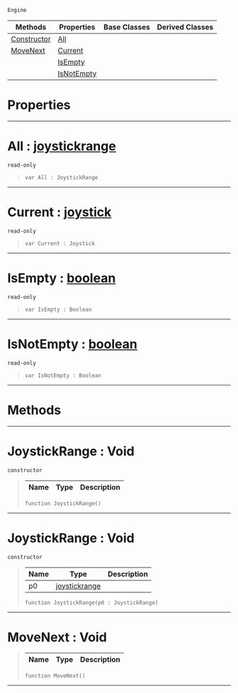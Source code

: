  `Engine`

|Methods|Properties|Base Classes|Derived Classes|
|---|---|---|---|
|[ Constructor](https://github.com/ZilchEngine/ZilchDocs/blob/master/code_reference/class_reference/joystickrange.md#joystickrange-void)|[ All](https://github.com/ZilchEngine/ZilchDocs/blob/master/code_reference/class_reference/joystickrange.md#all-zilch-engine-document)| | |
|[ MoveNext](https://github.com/ZilchEngine/ZilchDocs/blob/master/code_reference/class_reference/joystickrange.md#movenext-void)|[ Current](https://github.com/ZilchEngine/ZilchDocs/blob/master/code_reference/class_reference/joystickrange.md#current-zilch-engine-docu)| | |
| |[ IsEmpty](https://github.com/ZilchEngine/ZilchDocs/blob/master/code_reference/class_reference/joystickrange.md#isempty-zilch-engine-docu)| | |
| |[ IsNotEmpty](https://github.com/ZilchEngine/ZilchDocs/blob/master/code_reference/class_reference/joystickrange.md#isnotempty-zilch-engine-d)| | |


 #  Properties


---  
 #  All : [joystickrange](https://github.com/ZilchEngine/ZilchDocs/blob/master/code_reference/class_reference/joystickrange.md)

 `read-only`

> 
> ``` lang=cpp, name=Nada
> var All : JoystickRange


---  
 #  Current : [joystick](https://github.com/ZilchEngine/ZilchDocs/blob/master/code_reference/class_reference/joystick.md)

 `read-only`

> 
> ``` lang=cpp, name=Nada
> var Current : Joystick


---  
 #  IsEmpty : [boolean](https://github.com/ZilchEngine/ZilchDocs/blob/master/code_reference/nada_base_types/boolean.md)

 `read-only`

> 
> ``` lang=cpp, name=Nada
> var IsEmpty : Boolean


---  
 #  IsNotEmpty : [boolean](https://github.com/ZilchEngine/ZilchDocs/blob/master/code_reference/nada_base_types/boolean.md)

 `read-only`

> 
> ``` lang=cpp, name=Nada
> var IsNotEmpty : Boolean


---  
 #  Methods


---  
 #  JoystickRange : Void

 `constructor`

> 
> |Name|Type|Description|
> |---|---|---|
> ``` lang=cpp, name=Nada
> function JoystickRange()
> ``` 


---  
 #  JoystickRange : Void

 `constructor`

> 
> |Name|Type|Description|
> |---|---|---|
> |p0|[joystickrange](https://github.com/ZilchEngine/ZilchDocs/blob/master/code_reference/class_reference/joystickrange.md)| |
> ``` lang=cpp, name=Nada
> function JoystickRange(p0 : JoystickRange)
> ``` 


---  
 #  MoveNext : Void

> 
> |Name|Type|Description|
> |---|---|---|
> ``` lang=cpp, name=Nada
> function MoveNext()
> ``` 


---  
 

 